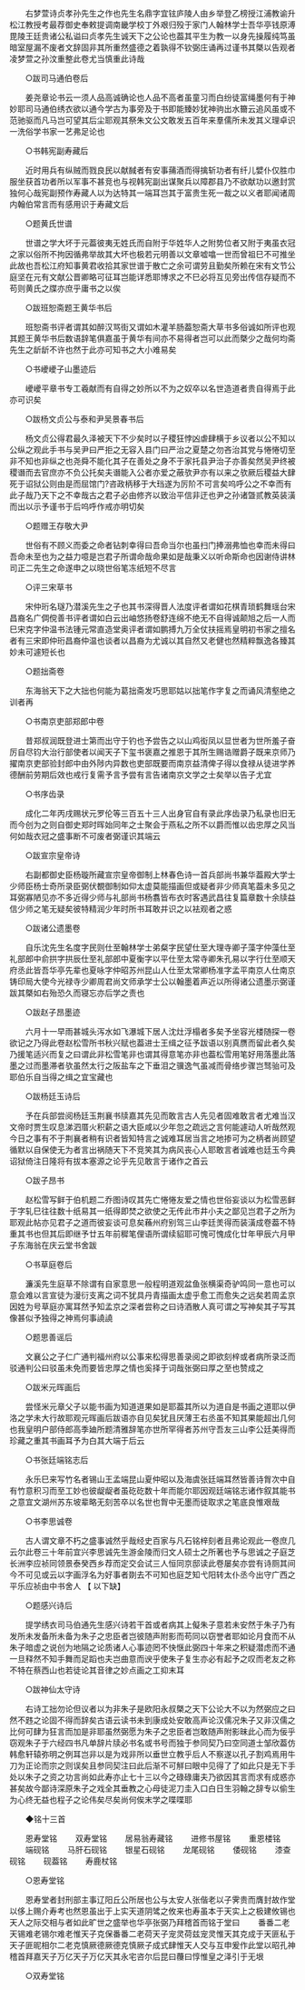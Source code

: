 <!-- { "loadSidebar": true } -->
　　右梦萱诗贞孝孙先生之作也先生名鼎字宜铉庐陵人由乡举登乙榜授江浦教谕升松江教授考最荐御史奉敕提调南畿学校丁外艰归殁于家门人翰林学士吾华亭钱原溥毘陵王廷贵诸公私谥曰贞孝先生诚天下之公论也葢其平生为教一以身先操履纯笃虽暗室屋漏不废者文辞固非其所重然盛德之着孰得不钦弼庄诵再过谨书其槩以告观者凌梦萱之孙汶重整此卷尤当慎重此诗哉 

　　○跋司马通伯卷后 

　　姜尧章论书云一须人品高诚确论也人品不高者虽童习而白纷徒富绳墨何有于神妙耶司马通伯绣衣欲以通今学古为事旁及于书即能臻妙犹神驹出水籋云追风虽或不范驰驱而凡马岂可望其后尘耶观其祭朱文公文敢发五百年来羣儒所未发其义理卓识一洗俗学书家一艺弗足论也 

　　○书韩宪副寿藏后 

　　近时用兵有纵贼而戮良民以献馘者有安事蒱酒而得擒斩功者有纤儿嬖仆仅胜巾服坐获首功者所以军事不甚竞也与视韩宪副出谋聚兵以障郡县乃不欲献功以邀封赏独何心哉宪副预作寿藏人以为达特其一端耳岂其于富贵生死一裁之以义者耶闻诸周内翰伯常言而有感用识于寿藏文后 

　　○题黄氏世谱 

　　世谱之学大坏于元葢彼夷无姓氏而自附于华姓华人之附势位者又附于夷虽衣冠之家以俗所不拘因循弗举故其大坏也极若元明善以文章嘘噏一世而曾祖巳不可推坐此故也吾松江府知事黄君收拾其家世谱于散亡之余可谓劳且勤矣所赖在宋有文节公庭坚在元有文献公晋卿略可征耳岂能详悉耶博求之不巳必将互见旁出传信存疑而不苟则黄氏之牒亦庶乎庸书之以俟 

　　○跋班恕斋题王黄华书后 

　　班恕斋书评者谓其如醉汉骂街又谓如木灌羊肠葢恕斋大草书多俗诚如所评也观其题王黄华书后数语辞笔俱嘉虽于黄华有间亦不易得者岂可以此而槩少之哉何均斋先生之龂龂不许也然于此亦可知书之大小难易矣 

　　○书巙巙子山墨迹后 

　　巙巙平章书专工羲献而有自得之妙所以不为之奴卒以名世造道者贵自得焉于此亦可识矣 

　　○跋杨文贞公与泰和尹吴景春书后 

　　杨文贞公得君最久泽被天下不少矣时以子稷狂悖凶虐肆横于乡议者以公不知以公纵之观此手书与吴尹曰严拒之无容入县门曰严治之夏楚之勿吝治其党与惓惓切至非不知也非纵之也尧舜不能化其子在善处之身不于家托县尹治子亦善矣然吴尹终被稷谮而去官庶亦不负公托矣夫谮能入公者亦爱之蔽欤尹亦有以来之欤厥后稷益大肆死于诏狱公则由是而屈馆门?咨政柄移于大珰遂为厉阶不可言矣呜呼公之不幸而有此子哉乃天下之不幸哉古之君子必由修齐以致治平信非迂也尹之孙诸曁贰教英装潢而出以示予谨书于后呜呼作戒亦明切矣 

　　○题赠王存敬大尹 

　　世俗有不顾义而委之命者钻刺幸得曰吾命当尔也虽扫门捧溺弗恤也幸而未得曰吾命未至也为之益力噫是岂君子所谓命哉命果如是哉秉义以听命斯命也因谢侍讲林司正二先生之命遂申之以晓世俗笔冻纸短不尽言 

　　○评三宋草书 

　　宋仲珩名璲乃潜溪先生之子也其书深得晋人法度评者谓如花棋青琐鹤舞瑶台宋昌裔名广倜傥善书评者谓如白云出岫悠扬卷舒连绵不绝无不自得诚颠旭之后一人而巳宋克字仲温书法锺元常直造堂奥评者谓如鹏搏九万全仗扶摇焉皇明初书家之擅名者有三宋即仲珩昌裔仲温也谈者以昌裔为尤诚以其自然又老健也然精粹飘逸各臻其妙未可遽短长也 

　　○题拙斋卷 

　　东海翁天下之大拙也何能为葛拙斋发巧思耶姑以拙笔作字复之而诵风清壑绝之训者再 

　　○书南京吏部郑郎中卷 

　　昔郑叔润既登进士第而出守于钓也予尝告之以山鸡衒凤以显世者为世所羞子奋厉自尽钧大治行部使者以闻天子下玺书褒嘉之推恩于其所生赐诰赠爵子既来京师乃擢南京吏部验封郎中由外陟内异数也吏部既要而南京益清俾子得以食禄从徒进学养德酬前劳期后效也戒行复需予言予尝有言告诸南京文学之士矣举以告子尤宜 

　　○书序齿录 

　　成化二年丙戌赐状元罗伦等三百五十三人出身官自有录此序齿录乃私录也旧无而今创为之则自御史郑时晖始同年之士聚会于燕私之所不以爵而惟以齿忠厚之风当何如哉衣冠之盛事断不可废者弼谨识其端云 

　　○跋宣宗皇帝诗 

　　右副都御史臣杨璇所藏宣宗皇帝御制上林春色诗一首兵部尚书兼华葢殿大学士少师臣杨士奇所录臣弼伏覩御制如仰太虚莫能描画但或疑者非少师真笔葢未多见之耳弼寡陋见亦不多近得少师与礼部尚书杨翥皆布衣时客遇武昌往复篇章数十余牍益信少师之笔无疑矣彼特精润少年时所书耳敢并识之以袪观者之惑 

　　○跋诸公遗墨卷 

　　自乐沈先生名度字民则仕至翰林学士弟粲字民望仕至大理寺卿子藻字仲藻仕至礼部郎中俞拱字拱辰仕至礼部郎中夏衡字以平仕至太常寺卿朱孔易以字行仕至顺天府丞此皆吾华亭先辈也夏咏字仲昭苏州昆山人仕至太常卿杨准字孟平南京人仕南京铸印局大使今光禄寺少卿周君尚文师承学士公以翰墨着声近以所得诸公遗墨示弼谨跋其槩如右殆恐久而寝忘亦后学之责也 

　　○跋赵子昂墨迹 

　　六月十一早雨甚城头泻水如飞瀑城下居人沈灶浮榻者多矣予坐容光楼随探一卷欲记之乃得此卷赵松雪所书秋兴赋也葢进士王缉之征予跋语以别真赝而留此者久矣乃援笔适兴而复之曰谓此非松雪笔非也谓其得意笔亦非也葢松雪用笔好用落墨此落墨之过而墨滞者欤虽然太行之阪盐车之下垂泪之骥逸气虽减而骨络步骤岂驽骀可及耶伯乐自当得之缉之宜宝藏也 

　　○跋杨廷玉诗后 

　　予在兵部尝阅杨廷玉荆襄书牍嘉其先见而敢言古人先见者固难敢言者尤难当汉文帝时贾生叹息涕泗厝火积薪之语大臣咸以少年忽之疏远之言何能遽动人听哉然观今日之事有不于荆襄者稍有识者皆知特言之诚难耳居当言之地掺可为之柄者尚顾望循默以自保使无为者言出祸随天下不竞笑其为病风丧心人耶敢言者诚难也廷玉今典诏狱倚注日隆将有拔本塞源之论乎先见敢言于诸作之首云 

　　○跋子昂书 

　　赵松雪写鲜于伯机题二乔图诗叹其先亡惓惓友爱之情也世俗妄谈以为松雪恶鲜于字轧巳往往数十纸易其一纸得即焚之欲使之无传此市井小夫之鄙见岂君子之所为耶观此帖亦见君子之道而彼妄谈可息矣蘓州府别驾三山李廷羙得而装潢成卷葢不特重其书也但其后即继予廿五年前穉笔俚语所谓续貂耶可愧可愧成化廿年甲辰六月甲子东海翁在庆云堂书舍跋 

　　○书草庭卷后 

　　濂溪先生庭草不除谓有自家意思一般程明道观盆鱼张横渠奇驴鸣同一意也可以意会难以言宣徒为漫衍支离之词不犹具丹青描画太虚乎愈工而愈失之远矣若周孟京因姓为号草庭亦寓耳然予知孟京之深者尝称之曰诗酒散人真可谓之写神矣其子写其像甚似予独得之神焉何事譊譊 

　　○题思善谣后 

　　文襄公之子仁广通判福州府以公事来松得思善录阅之即欲刻梓或者病所录泛而驳通判公曰驳虽未免而要皆忠厚之情也奚择于词哉张弼曰厚之至也赞成之 

　　○跋米元晖画后 

　　尝怪米元章父子以能书画为知道道果如是耶葢其所以为道自是书画之道耶以伊洛之学未大行故耶观元晖画后跋语亦自见矣犹且厌薄王右丞虽不知其果能超出几何也我皇明户部侍郎高季廸所题清雅辞笔亦世所罕得者苏州守吾友三山李公廷美得而珍藏之重其书画耳予为白其大端于后云 

　　○书张廷端铭志后 

　　永乐巳来写竹名者锡山王孟端昆山夏仲昭以及海虞张廷端耳然皆善诗胷次中自有竹意积习而至工妙也彼龊龊者虽矻矻数十年而能尔耶因观廷端铭志诸作叙其能书之意宜文湖州苏东坡辈略无刻苦卒以名世也胷中无墨而徒取求之笔底良惟艰哉 

　　○书李思诚卷 

　　古人谓文章不朽之盛事诚然乎哉经史百家与凡石铭梓刻者且弗论观此一卷庶几云尔此卷三十年前宜兴李思诚先生游金陵而归文人硕士之所著也予与思诚之子庭芝长洲李应祯同领景泰癸西乡荐而定交会试三人恒同京邸读此卷屡矣亦尝有诗厕其间今不可见或云以字画浮名为好事者剟去不可知也庭芝知弋阳转太仆丞今出守广西之平乐应祯由中书舍人 【 以下缺】 

　　○题感兴诗后 

　　提学绣衣司马伯通先生感兴诗若干首或者病其上儗朱子意若未安然于朱子乃有发所未发备所未备为朱子之忠臣者岂彼随声附影而苟同以窃誉者耶如论月食而不从朱子暗虚之说创为地隔之论质诸人心事迹罔不快惬此弼四十年来之积疑潜虑而不通一旦释然不知手舞而足蹈也夫岂曲意而谀乎使朱子复生亦必有起予之叹而老友之称不特在蔡西山也若徒论其音律之妙点画之工抑末耳 

　　○跋神仙太守诗 

　　右诗工拙勿论但议者以为非朱子是欧阳永叔槩之天下公论大不以为然弼应之曰然不韪之论固不得而辞矣古语云读书未到康成处安敢高声论汉儒况朱子又非汉儒之比何可肆为狂言而加是非耶虽然弼愿为朱子之忠臣者岂敢随声附影昧此心而为佞乎窃观朱子于六经四书凡单辞片牍必书名或书号而独于参同契乃曰空同道士邹欣葢仿韩愈轩辕弥明之例耳岂非以是为戏非所以垂世立教乎后人不察遂以孔子割鸡焉用牛刀为正论而宗之则误矣且参同契注曰此后渐不可觧曰眼中见得了了如此只是无下手处以朱子之资之功言尚如此寿亦止七十三以今之碌碌庸夫乃欲因其言而求有成惑亦甚矣故今鄙诗深原朱子之戏全其垂教之心母徒泥刀圭入口白日生羽翰之辞专以偷生为心终无益也程子之论伟矣尽矣尚何俟末学之喋喋耶 

　　◆铭十三首 

　　恩寿堂铭 
　　双寿堂铭 
　　居易翁寿藏铭 
　　进修书屋铭 
　　重恩楼铭 
　　端砚铭 
　　马肝石砚铭 
　　银星石砚铭 
　　龙尾砚铭 
　　倭砚铭 
　　漆查砚铭 
　　砚葢铭 
　　寿鹿杖铭 

　　○恩寿堂铭 

　　恩寿堂者封刑部主事辽阳丘公所居也公与太安人张偕老以子霁贵而膺封故作堂以侈上赐介寿考也然恩虽出于上实天道阴骘之攸来也寿虽本于天实上之极建攸锡也天人之际交相与者如此旷世之盛举也华亭张弼乃拜稽首而铭于堂曰 
　　番番二老天锡难老锡尔难老惟天子克保番番二老荷天子宠灵荷兹宠灵惟天其克成于天匪私于天子匪昵相尔二老克慎厥德厥德克慎厥子成式肆惟天人交与互申爰作此堂以昭孔神稽首拜嘉天子万亿天子万亿天其永宅咨尔后昆曰蘉曰惇惟皇之泽引于无垠 

　　○双寿堂铭 


